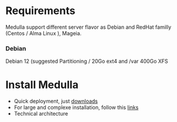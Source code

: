 # Requirements

Medulla support different server flavor as Debian and RedHat familly (Centos / Alma Linux ), Mageia.

### Debian

Debian 12 (suggested Partitioning / 20Go ext4 and /var 400Go XFS

# Install Medulla
- Quick deployment, just [downloads](https://medulla-tech.io/telecharger-medulla/)
- For large and complexe installation, follow this [links](ansible#readme)
- Technical architecture 
